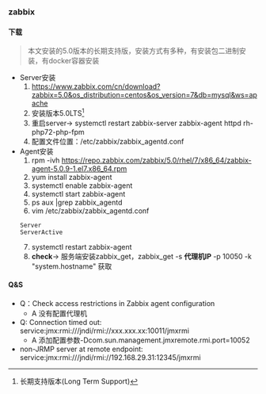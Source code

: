 ### zabbix


#### 下载
> 本文安装的5.0版本的长期支持版，安装方式有多种，有安装包二进制安装，有docker容器安装
* Server安装
  1. https://www.zabbix.com/cn/download?zabbix=5.0&os_distribution=centos&os_version=7&db=mysql&ws=apache
  2. 安装版本5.0LTS[^1]
  3. 重启server-> systemctl restart zabbix-server zabbix-agent httpd rh-php72-php-fpm
  4. 配置文件位置：/etc/zabbix/zabbix_agentd.conf
* Agent安装 
  1. rpm -ivh https://repo.zabbix.com/zabbix/5.0/rhel/7/x86_64/zabbix-agent-5.0.9-1.el7.x86_64.rpm
  2. yum install zabbix-agent
  3. systemctl enable zabbix-agent
  4. systemctl start zabbix-agent
  5. ps aux |grep zabbix_agentd
  6. vim /etc/zabbix/zabbix_agentd.conf
  ```
  Server
  ServerActive 
  ```
  7. systemctl restart zabbix-agent
  8. **check**-> 服务端安装zabbix_get，zabbix_get -s **代理机IP** -p 10050 -k "system.hostname" 获取



#### Q&S
* Q：Check access restrictions in Zabbix agent configuration
  * A 没有配置代理机
* Q: Connection timed out: service:jmx:rmi:///jndi/rmi://xxx.xxx.xx:10011/jmxrmi
  * A 添加配置参数-Dcom.sun.management.jmxremote.rmi.port=10052
* non-JRMP server at remote endpoint: service:jmx:rmi:///jndi/rmi://192.168.29.31:12345/jmxrmi

[^1]: 长期支持版本(Long Term Support)